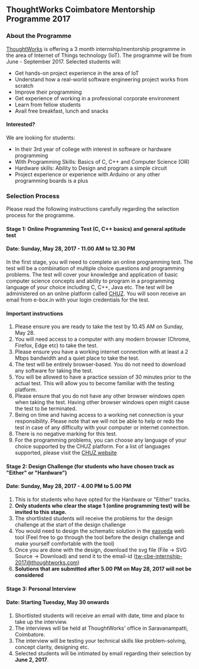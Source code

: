 ## ThoughtWorks Coimbatore Mentorship Programme 2017

### About the Programme

[ThoughtWorks](https://www.thoughtworks.com) is offering a 3 month internship/mentorship programme in the area of Internet of Things technology (IoT). The programme will be from June - September 2017. Selected students will: 

- Get hands-on project experience in the area of IoT
- Understand how a real-world software engineering project works from scratch
- Improve their programming
- Get experience of working in a professional corporate environment
- Learn from fellow students
- Avail free breakfast, lunch and snacks

#### Interested?

We are looking for students:
- In their 3rd year of college with interest in software or hardware programming
- With Programming Skills: Basics of C, C++ and  Computer Science (OR)
- Hardware skills: Ability to Design and program a simple circuit
- Project experience or experience with Arduino or any other programming boards is a plus


### Selection Process

Please read the following instructions carefully regarding the selection process for the programme.

#### Stage 1: Online Programming Test (C, C++ basics) and general aptitude test
#### Date: Sunday, May 28, 2017 - 11.00 AM to 12.30 PM

In the first stage, you will need to complete an online programming test. The test will be a combination of multiple choice questions and programming problems. The test will cover your knowledge and application of basic computer science concepts and ability to program in a programming language of your choice including C, C++, Java etc. The test will be administered on an online platform called [CHUZ](http://chuz.in/). You will soon receive an email from e-box.in with your login credentials for the test.

#### Important instructions

1. Please ensure you are ready to take the test by 10.45 AM on Sunday, May 28.
2. You will need access to a computer with any modern browser (Chrome, Firefox, Edge etc) to take the test. 
3. Please ensure you have a working internet connection with at least a 2 Mbps bandwidth and a quiet place to take the test.
4. The test will be entirely browser-based. You do not need to download any software for taking the test.
5. You will be allowed to have a practice session of 30 minutes prior to the actual test. This will allow you to become familiar with the testing platform.
6. Please ensure that you do not have any other browser windows open when taking the test. Having other browser windows open might cause the test to be terminated.
7. Being on time and having access to a working net connection is your responsibility. Please note that we will not be able to help or redo the test in case of any difficulty with your computer or internet connection.
8. There is no negative marking for this test.
9. For the programming problems, you can choose any language of your choice supported by the CHUZ platform. For a list of languages supported, please visit the [CHUZ website](http://chuz.in/)

#### Stage 2: Design Challenge (for students who have chosen track as "Either" or "Hardware") 
#### Date: Sunday, May 28, 2017 - 4.00 PM to 5.00 PM

1. This is for students who have opted for the Hardware or "Either" tracks.
2. **Only students who clear the stage 1 (online programming test) will be invited to this stage.**
3. The shortlisted students will receive the problems for the design challenge at the start of the design challenge
4. You would need to design the schematic solution in the [easyeda](https://easyeda.com/editor) web tool (Feel free to go through the tool before the design challenge and make yourself comfortable with the tool)
5. Once you are done with the design, download the svg file (File -> SVG Source -> Download) and send it to the email-id (tw-cbe-internship-2017@thoughtworks.com)
6. **Solutions that are submitted after 5.00 PM on May 28, 2017 will not be considered**

#### Stage 3: Personal Interview
#### Date: Starting Tuesday, May 30 onwards

1. Shortlisted students will receive an email with date, time and place to take up the interview.
2. The interviews will be held at ThoughtWorks' office in Saravanampatti, Coimbatore.
2. The interview will be testing your technical skills like problem-solving, concept clarity, designing etc.
3. Selected students will be intimated by email regarding their selection by **June 2, 2017**.


